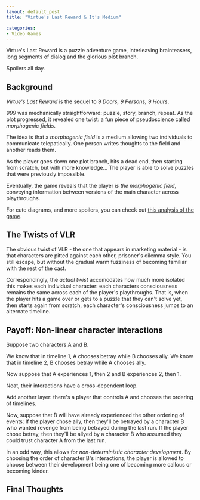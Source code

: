 ```yaml
---
layout: default_post
title: "Virtue's Last Reward & It's Medium"

categories:
- Video Games
---
```


Virtue's Last Reward is a puzzle adventure game, interleaving brainteasers, long segments of dialog and the glorious plot branch.

Spoilers all day.

<!---
<!–end_preview–>
-->


Background
-----------
_Virtue's Last Reward_ is the sequel to _9 Doors, 9 Persons, 9 Hours_.

_999_ was mechanically straightforward: puzzle, story, branch, repeat. As the plot progressed, it revealed one twist: a fun piece of pseudoscience called _morphogenic fields_. 

The idea is that a _morphogenic field_ is a medium allowing two individuals to communicate telepatically. One person writes thoughts to the field and another reads them.

As the player goes down one plot branch, hits a dead end, then starting from scratch, but with more knowledge... The player is able to solve puzzles that were previously impossible.

Eventually, the game reveals that the player _is the morphogenic field_, conveying information between versions of the main character across playthroughs.

For cute diagrams, and more spoilers, you can check out [this analysis of the game](http://caspiancomic.com/gametheory/?cat=10).

The Twists of VLR
-----------
The obvious twist of VLR - the one that appears in marketing material - is that characters are pitted against each other, prisoner's dilemma style. You still escape, but without the gradual warm fuzziness of becoming familiar with the rest of the cast.

Correspondingly, the _actual twist_ accomodates how much more isolated this makes each individual character: each characters consciousness remains the same across each of the player's playthroughs. That is, when the player hits a game over or gets to a puzzle that they can't solve yet, then starts again from scratch, each character's consciousness jumps to an alternate timeline.

Payoff: Non-linear character interactions
-----------
Suppose two characters A and B.

We know that in timeline 1, A chooses betray while B chooses ally.
We know that in timeline 2, B chooses betray while A chooses ally.

Now suppose that A experiences 1, then 2 and B experiences 2, then 1.

Neat, their interactions have a cross-dependent loop.

Add another layer: there's a player that controls A and chooses the ordering of timelines.

Now, suppose that B will have already experienced the other ordering of events:
If the player chose ally, then they'll be betrayed by a character B who wanted revenge from being betrayed during the last run.
If the player chose betray, then they'll be allyed by a character B who assumed they could trust character A from the last run.

In an odd way, this allows for _non-deterministic character development_. By choosing the order of character B's interactions, the player is allowed to choose between their development being one of becoming more callous or becoming kinder.



Final Thoughts
-----------
